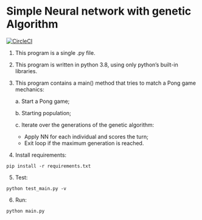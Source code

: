 # Simple Neural network with genetic Algorithm


[![CircleCI](https://circleci.com/gh/edwardmartinsjr/simple-genetic-algorithm/tree/master.svg?style=shield)](https://circleci.com/gh/edwardmartinsjr/simple-neural-net-with-genetic-algorithm/tree/master)

1. This program is a single .py file.

2. This program is written in python 3.8, using only python’s built-in libraries.

3. This program contains a main() method that tries to match a Pong game mechanics:
	
    a. Start a Pong game;
	
    b. Starting population;

    c. Iterate over the generations of the genetic algorithm:
	
    - Apply NN for each individual and scores the turn;
    - Exit loop if the maximum generation is reached.

4. Install requirements:
```
pip install -r requirements.txt
```

5. Test:
```
python test_main.py -v
```

6. Run:
```
python main.py
```
